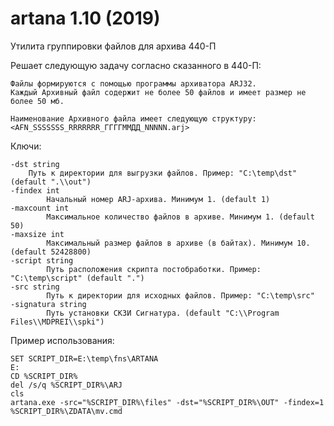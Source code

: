 # artana 1.10 (2019)
Утилита группировки файлов для архива 440-П

Решает следующую задачу согласно сказанного в 440-П:

	Файлы формируются с помощью программы архиватора ARJ32.
	Каждый Архивный файл содержит не более 50 файлов и имеет размер не более 50 мб.

	Наименование Архивного файла имеет следующую структуру:
	<AFN_SSSSSSS_RRRRRRR_ГГГГММДД_NNNNN.arj>

Ключи:
  	
	-dst string
		Путь к директории для выгрузки файлов. Пример: "C:\temp\dst" (default ".\\out")
	-findex int
	        Начальный номер ARJ-архива. Минимум 1. (default 1)
	-maxcount int
	        Максимальное количество файлов в архиве. Минимум 1. (default 50)
	-maxsize int
        	Максимальный размер файлов в архиве (в байтах). Минимум 10. (default 52428800)
	-script string
	        Путь расположения скрипта постобработки. Пример: "C:\temp\script" (default ".")
	-src string
	        Путь к директории для исходных файлов. Пример: "C:\temp\src"
	-signatura string
	        Путь установки СКЗИ Сигнатура. (default "C:\\Program Files\\MDPREI\\spki")

Пример использования:

	SET SCRIPT_DIR=E:\temp\fns\ARTANA
	E:
	CD %SCRIPT_DIR%
	del /s/q %SCRIPT_DIR%\ARJ
	cls
	artana.exe -src="%SCRIPT_DIR%\files" -dst="%SCRIPT_DIR%\OUT" -findex=1
	%SCRIPT_DIR%\ZDATA\mv.cmd
